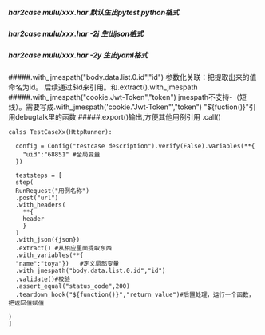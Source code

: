 ##### har2case mulu/xxx.har 默认生出pytest python格式
##### har2case mulu/xxx.har -2j 生出json格式
##### har2case mulu/xxx.har -2y 生出yaml格式

#####.with_jmespath("body.data.list.0.id","id")   参数化关联：把提取出来的值 命名为id。 后续通过$id来引用。和.extract().with_jmespath
#####.with_jmespath("cookie.Jwt-Token","token") jmespath不支持-（短线）。需要写成.with_jmespath('cookie."Jwt-Token"',"token")
"${fuction()}"引用debugtalk里的函数
#####.export()输出,方便其他用例引用  .call()  

```
calss TestCaseXx(HttpRunner):
  
  config = Config("testcase description").verify(False).variables(**{
    "uid":"68851" #全局变量
  })
  
  teststeps = [
  step(
  RunRequest("用例名称")
  .post("url")
  .with_headers(
    **{
    header
    }
  )
  .with_json({json})
  .extract() #从相应里面提取东西
  .with_variables(**{
  "name":"toya"})   #定义局部变量
  .with_jmespath("body.data.list.0.id","id") 
  .validate()#校验
  .assert_equal("status_code",200)
  .teardown_hook("${function()}","return_value")#后置处理，运行一个函数，把返回值赋值
    
)
]



```

